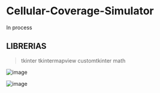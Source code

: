 # Cellular-Coverage-Simulator
In process

## LIBRERIAS
> tkinter 
> tkintermapview
>  customtkinter
> math

![image](https://github.com/user-attachments/assets/6880c73a-ba48-4166-b445-c1e5e596dfd4)

![image](https://github.com/user-attachments/assets/e298532d-c2fb-4317-acef-20487b92928f)
